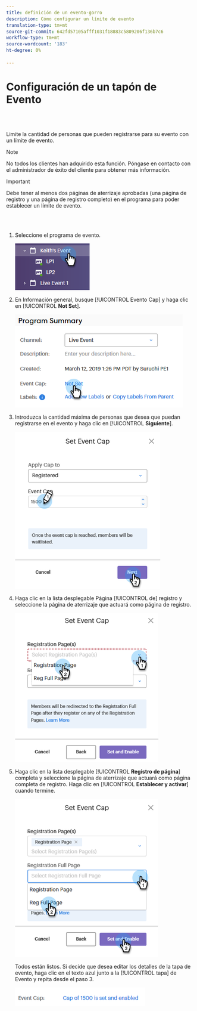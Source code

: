 ```yaml
---
title: definición de un evento-gorro
description: Cómo configurar un límite de evento
translation-type: tm+mt
source-git-commit: 642fd57105afff1031f18883c5809206f136b7c6
workflow-type: tm+mt
source-wordcount: '183'
ht-degree: 0%

---
```



# Configuración de un tapón de Evento

<br> 

Limite la cantidad de personas que pueden registrarse para su evento con un límite de evento.

>[!NOTE]
>
>No todos los clientes han adquirido esta función. Póngase en contacto con el administrador de éxito del cliente para obtener más información.

>[!IMPORTANT]
>Debe tener al menos dos páginas de aterrizaje aprobadas (una página de registro y una página de registro completo) en el programa para poder establecer un límite de evento.

<br> 

1. Seleccione el programa de evento.

   ![Imagen uno](/help/sky/assets/event-programs/setting-an-event-cap/setting-an-event-cap-1.png)

1. En Información general, busque [!UICONTROL Evento Cap] y haga clic en [!UICONTROL **Not Set**].

   ![Imagen dos](/help/sky/assets/event-programs/setting-an-event-cap/setting-an-event-cap-2.png)

1. Introduzca la cantidad máxima de personas que desea que puedan registrarse en el evento y haga clic en [!UICONTROL **Siguiente**].

   ![Imagen tres](/help/sky/assets/event-programs/setting-an-event-cap/setting-an-event-cap-3.png)

1. Haga clic en la lista desplegable Página [!UICONTROL de] registro y seleccione la página de aterrizaje que actuará como página de registro.

   ![Imagen Cuatro](/help/sky/assets/event-programs/setting-an-event-cap/setting-an-event-cap-4.png)

1. Haga clic en la lista desplegable [!UICONTROL **Registro de página**] completa y seleccione la página de aterrizaje que actuará como página completa de registro. Haga clic en [!UICONTROL **Establecer y activar**] cuando termine.

   ![Imagen cinco](/help/sky/assets/event-programs/setting-an-event-cap/setting-an-event-cap-5.png)

   Todos están listos. Si decide que desea editar los detalles de la tapa de evento, haga clic en el texto azul junto a la [!UICONTROL tapa] de Evento y repita desde el paso 3.

   ![Imagen seis](/help/sky/assets/event-programs/setting-an-event-cap/setting-an-event-cap-6.png)
